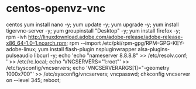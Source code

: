 # centos-openvz-vnc
centos
yum install nano -y; yum update -y; yum upgrade -y; yum install tigervnc-server -y; yum groupinstall "Desktop" -y; yum install firefox -y; rpm -ivh http://linuxdownload.adobe.com/adobe-release/adobe-release-x86_64-1.0-1.noarch.rpm; rpm --import /etc/pki/rpm-gpg/RPM-GPG-KEY-adobe-linux; yum install flash-plugin nspluginwrapper alsa-plugins-pulseaudio libcurl -y; echo 'echo "nameserver 8.8.8.8" >> /etc/resolv.conf; ' >> /etc/rc.local; echo 'VNCSERVERS="1:root"' >> /etc/sysconfig/vncservers; echo 'VNCSERVERARGS[1]="-geometry 1000x700"' >> /etc/sysconfig/vncservers; vncpasswd; chkconfig vncserver on --level 345; reboot;
